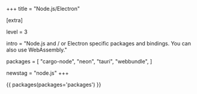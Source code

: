 +++
title = "Node.js/Electron"

[extra]

level = 3

intro = "Node.js and / or Electron specific packages and bindings. You can also use WebAssembly."

packages = [
  "cargo-node",
  "neon",
  "tauri",
  "webbundle",
]

newstag = "node.js"
+++

{{ packages(packages='packages') }}